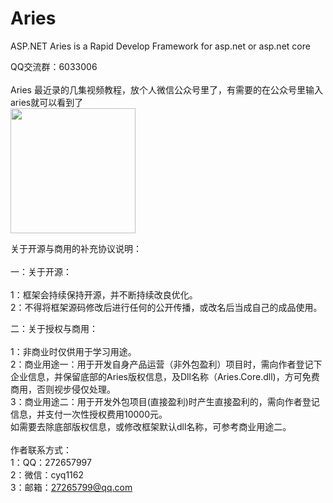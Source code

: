 # Aries
ASP.NET Aries is a Rapid Develop Framework for asp.net or asp.net core

QQ交流群：6033006<br /><br />
Aries 最近录的几集视频教程，放个人微信公众号里了，有需要的在公众号里输入aries就可以看到了<br />
<img src="https://images2018.cnblogs.com/blog/17408/201805/17408-20180523041027505-1002652922.jpg" width="200" height="200" /><br />

关于开源与商用的补充协议说明：<br /><br />
一：关于开源：<br /><br />
1：框架会持续保持开源，并不断持续改良优化。<br />
2：不得将框架源码修改后进行任何的公开传播，或改名后当成自己的成品使用。<br />

二：关于授权与商用：<br /><br />
1：非商业时仅供用于学习用途。<br />
2：商业用途一：用于开发自身产品运营（非外包盈利）项目时，需向作者登记下企业信息，并保留底部的Aries版权信息，及Dll名称（Aries.Core.dll)，方可免费商用，否则视步侵仅处理。<br />
3：商业用途二：用于开发外包项目(直接盈利)时产生直接盈利的，需向作者登记信息，并支付一次性授权费用10000元。<br />
如需要去除底部版权信息，或修改框架默认dll名称，可参考商业用途二。<br />
<br />
作者联系方式：<br />
1：QQ：272657997<br />
2：微信：cyq1162<br />
3：邮箱：27265799@qq.com<br />


